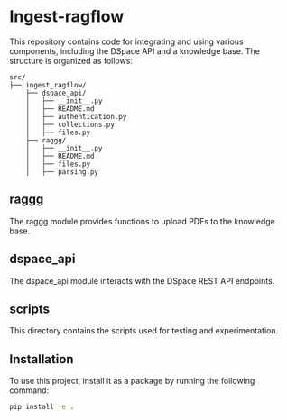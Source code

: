 #  Ingest-ragflow

This repository contains code for integrating and using various components, including the DSpace API and a knowledge base. The structure is organized as follows:

```
src/
├── ingest_ragflow/
    ├── dspace_api/
    │   ├── __init__.py
    │   ├── README.md
    │   ├── authentication.py
    │   ├── collections.py
    │   ├── files.py
    ├── raggg/
    │   ├── __init__.py
    │   ├── README.md
    │   ├── files.py
    │   ├── parsing.py
```

## raggg
The raggg module provides functions to upload PDFs to the knowledge base.

## dspace_api
The dspace_api module interacts with the DSpace REST API endpoints.

## scripts
This directory contains the scripts used for testing and experimentation.

## Installation
To use this project, install it as a package by running the following command:

```bash
pip install -e .
``` 

